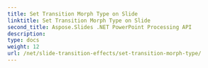 ```yaml
---
title: Set Transition Morph Type on Slide
linktitle: Set Transition Morph Type on Slide
second_title: Aspose.Slides .NET PowerPoint Processing API
description: 
type: docs
weight: 12
url: /net/slide-transition-effects/set-transition-morph-type/
---
```

